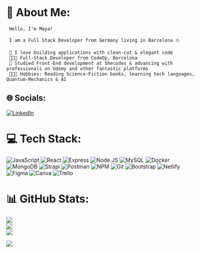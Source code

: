 
# 💫 About Me:
                                          
     Hello, I'm Maya!  
     
     I am a Full Stack Developer from Germany living in Barcelona ⛄ 
                                          
     💜 I love building applications with clean-cut & elegant code
     👩🏻‍🎓 Full-Stack Developer from CodeOp, Barcelona
     👜 Studied Front-End development at Shecodes & advancing with professionals on Udemy and other fantastic platforms
     👩🏻‍🎤 Hobbies: Reading Science-Fiction books, learning tech languages, Quantum-Mechanics & AI


## 🌐 Socials:
[![LinkedIn](https://img.shields.io/badge/LinkedIn-%230077B5.svg?logo=linkedin&logoColor=white)](https://www.linkedin.com/in/maya-barbir/) 

# 💻 Tech Stack:

![JavaScript](https://img.shields.io/badge/javascript-%23323330.svg?style=for-the-badge&logo=javascript&logoColor=%23F7DF1E) ![React](https://img.shields.io/badge/react-%2320232a.svg?style=for-the-badge&logo=react&logoColor=%2361DAFB) 
![Express](https://img.shields.io/badge/express-%FFC0CB.svg?style=for-the-badge&logo=express&logoColor=white) 
![Node.JS](https://img.shields.io/badge/node-%23000000.svg?style=for-the-badge&logo=node&logoColor=green)
![MySQL](https://img.shields.io/badge/mysql-%23F24E1E.svg?style=for-the-badge&logo=mysql&logoColor=white)
![Docker](https://img.shields.io/badge/docker-%23000000.svg?style=for-the-badge&logo=docker&logoColor=#00C7B7)
![MongoDB](https://img.shields.io/badge/mongodb-%FFC0CB.svg?style=for-the-badge&logo=mongodb&logoColor=%2361DAFB)
![Strapi](https://img.shields.io/badge/strapi-%FFC0CB.svg?style=for-the-badge&logo=strapi&logoColor=white)
![Postman](https://img.shields.io/badge/postman-%23000000.svg?style=for-the-badge&logo=postman&logoColor=#00C7B7)
![NPM](https://img.shields.io/badge/npm-%2300C4CC.svg?style=for-the-badge&logo=npm&logoColor=#00C7B7)
![Git](https://img.shields.io/badge/git-%23000000.svg?style=for-the-badge&logo=git&logoColor=#00C7B7)
![Bootstrap](https://img.shields.io/badge/bootstrap-%23563D7C.svg?style=for-the-badge&logo=bootstrap&logoColor=white)
![Netlify](https://img.shields.io/badge/netlify-%23000000.svg?style=for-the-badge&logo=netlify&logoColor=#00C7B7) 
![Figma](https://img.shields.io/badge/figma-%23F24E1E.svg?style=for-the-badge&logo=figma&logoColor=white)
![Canva](https://img.shields.io/badge/Canva-%2300C4CC.svg?style=for-the-badge&logo=Canva&logoColor=white) 
![Trello](https://img.shields.io/badge/Trello-%231572B6.svg?style=for-the-badge&logo=Trello&logoColor=white)
# 📊 GitHub Stats:
![](https://github-readme-stats.vercel.app/api?username=Mayadev3&theme=dracula&hide_border=false&include_all_commits=false&count_private=false)<br/>
![](https://github-readme-streak-stats.herokuapp.com/?user=Mayadev3&theme=dracula&hide_border=false)<br/>
![](https://github-readme-stats.vercel.app/api/top-langs/?username=Mayadev3&theme=dracula&hide_border=false&include_all_commits=false&count_private=false&layout=compact)



[![](https://visitcount.itsvg.in/api?id=Mayadev3&icon=0&color=0)](https://visitcount.itsvg.in)


